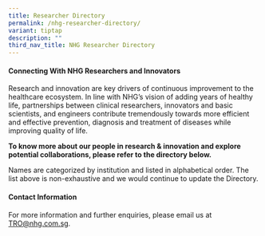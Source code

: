 ```yaml
---
title: Researcher Directory
permalink: /nhg-researcher-directory/
variant: tiptap
description: ""
third_nav_title: NHG Researcher Directory
---
```

<h4><strong>Connecting With NHG Researchers&nbsp;and Innovators</strong></h4>
<p>Research and innovation are key drivers of continuous improvement to the
healthcare ecosystem. In line with NHG’s vision of adding years of healthy
life, partnerships between clinical researchers, innovators&nbsp;and basic
scientists, and engineers contribute tremendously towards more efficient
and effective prevention, diagnosis and treatment of diseases while improving
quality of life.&nbsp;</p>
<p><strong>To know more about our people in research&nbsp;&amp; innovation and explore potential collaborations, please refer to the directory below. </strong>
</p>
<p>Names are categorized by institution and listed in alphabetical order.&nbsp;The
list above is non-exhaustive and we would continue to update the Directory.</p>
<p></p>
<h4><strong>Contact&nbsp;Information</strong></h4>
<p>For more information and further enquiries, please email us at <a href="mailto:TRO@nhg.com.sg" rel="noopener noreferrer nofollow" target="_blank"><u>TRO@nhg.com.sg</u></a>.</p>